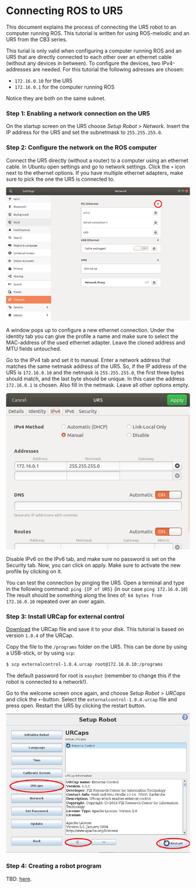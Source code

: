 # Connecting ROS to UR5
This document explains the process of connecting the UR5 robot to an computer running ROS. This tutorial is written for using ROS-melodic and an UR5 from the CB3 series.

This turial is only valid when configuring a computer running ROS and an UR5 that are directly connected to each other over an ethernet cable (without any devices in between). 
To configure the devices, two IPv4-addresses are needed. For this tutorial the following adresses are chosen:
 - `172.16.0.10` for the UR5
 - `172.16.0.1` for the computer running ROS

Notice they are both on the same subnet. 

### Step 1: Enabling a network connection on the UR5
On the startup screen on the UR5 choose *Setup Robot* > *Network*. Insert the IP address for the UR5 and set the subnetmask to `255.255.255.0`.

### Step 2: Configure the network on the ROS computer
Connect the UR5 directly (without a router) to a computer using an ethernet cable. In Ubuntu open settings and go to network settings. Click the `+` icon next to the ethernet options. If you have multiple ethernet adapters, make sure to pick the one the UR5 is connected to.

![Network Overview](resources/network_overview.png)

A window pops up to configure a new ethernet connection. Under the identity tab you can give the profile a name and make sure to select the MAC-address of the used ethernet adapter. Leave the cloned address and MTU fields untouched.

Go to the IPv4 tab and set it to manual. Enter a network address that matches the same netmask address of the UR5. So, if the IP address of the UR5 is `172.16.0.10` and the netmask is `255.255.255.0`, the first three bytes should match, and the last byte should be unique. In this case the address `172.16.0.1` is chosen. Also fill in the netmask. Leave all other options empty.

![Network IPv4](resources/network_ipv4.png)

Disable IPv6 on the IPv6 tab, and make sure no password is set on the Security tab. Now, you can click on apply. Make sure to activate the new profile by clicking on it.

You can test the connection by pinging the UR5. Open a terminal and type in the following command: `ping {IP of UR5}` (in our case `ping 172.16.0.10`) The result should be something along the lines of: `64 bytes from 172.16.0.10` repeated over an over again.

### Step 3: Install URCap for external control
[Download](https://github.com/UniversalRobots/Universal_Robots_ROS_Driver/blob/master/ur_robot_driver/resources/externalcontrol-1.0.4.urcap) the URCap file and save it to your disk. This tutorial is based on version `1.0.4` of the URCap.

Copy the file to the `/programs` folder on the UR5. This can be done by using a USB-stick, or by using `scp`:
```bash
$ scp externalcontrol-1.0.4.urcap root@172.16.0.10:/programs
```

The default password for root is `easybot` (remember to change this if the robot is connected to a network!).

Go to the welcome screen once again, and choose *Setup Robot* > *URCaps* and click the `+`-button. Select the `externalcontrol-1.0.4.urcap` file and press open. Restart the UR5 by clicking the restart button.

![URCap setup](resources/ur5_urcap_setup.png)

### Step 4: Creating a robot program

TBD: [here](https://github.com/UniversalRobots/Universal_Robots_ROS_Driver/blob/master/ur_robot_driver/doc/install_urcap_cb3.md).